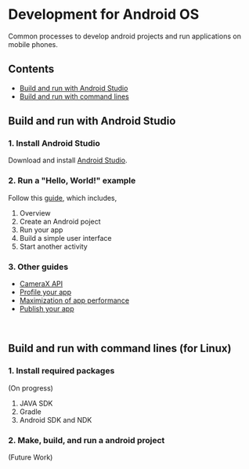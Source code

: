 # Development for Android OS
Common processes to develop android projects and run applications on mobile phones.


## Contents
* [Build and run with Android Studio](#Build-and-run-with-Android-Studio)
* [Build and run with command lines](#Build-and-run-with-command-lines-(for-Linux))


## Build and run with Android Studio

### 1. Install Android Studio
Download and install [Android Studio](https://developer.android.com/studio).

### 2. Run a "Hello, World!" example
Follow this [guide](https://developer.android.com/training/basics/firstapp), which includes,
1. Overview
2. Create an Android poject
3. Run your app
4. Build a simple user interface
5. Start another activity

### 3. Other guides
- [CameraX API](https://developer.android.com/training/camerax)
- [Profile your app](https://developer.android.com/studio/profile)
- [Maximization of app performance](https://developer.android.com/topic/performance)
- [Publish your app](https://developer.android.com/studio/publish/app-signing)

<br>

## Build and run with command lines (for Linux)

### 1. Install required packages
(On progress)
1. JAVA SDK
2. Gradle
3. Android SDK and NDK

### 2. Make, build, and run a android project
(Future Work)
